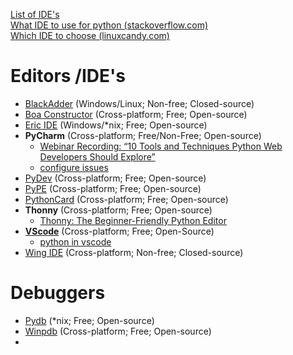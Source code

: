 
[List of IDE's](https://wiki.python.org/moin/IntegratedDevelopmentEnvironments)  
[What IDE to use for python (stackoverflow.com)](http://stackoverflow.com/questions/81584/what-ide-to-use-for-python)  
[Which IDE to choose (linuxcandy.com)](http://www.linuxcandy.com/2012/07/which-python-ide-is-best-choose-your-own.html)  

# Editors /IDE's

- [BlackAdder](http://www.thekompany.com/products/blackadder/) (Windows/Linux; Non-free; Closed-source)
- [Boa Constructor](http://boa-constructor.sourceforge.net/) (Cross-platform; Free; Open-source)
- [Eric IDE](http://www.die-offenbachs.de/eric/index.html) (Windows/*nix; Free; Open-source)  
- **PyCharm** (Cross-platform; Free/Non-Free; Open-source)
	- [Webinar Recording: “10 Tools and Techniques Python Web Developers Should Explore”](http://feedproxy.google.com/~r/Pycharm/~3/fStfTyD0ylE/) 
	- [configure issues](https://www.jetbrains.com/help/pycharm/2016.1/configuring-python-interpreter-for-a-project.html?origin=old_help)
- [PyDev](http://pydev.sourceforge.net/) (Cross-platform; Free; Open-source)
- [PyPE](https://pype.sourceforge.net/index.shtml) (Cross-platform; Free; Open-source)
- [PythonCard](http://pythoncard.sourceforge.net/) (Cross-platform; Free; Open-source)
- **Thonny** (Cross-platform; Free; Open-source)
	- [Thonny: The Beginner-Friendly Python Editor](https://realpython.com/python-thonny/)
- **[VScode](https://code.visualstudio.com/docs/languages/python)** (Cross-platform; Free; Open-Source)
	- [python in vscode](https://blogs.msdn.microsoft.com/pythonengineering/2018/10/09/python-in-visual-studio-code-september-2018-release/)
- [Wing IDE](http://www.wingware.com/) (Cross-platform; Non-free; Closed-source)

# Debuggers

- [Pydb](http://bashdb.sourceforge.net/pydb/) (*nix; Free; Open-source)
- [Winpdb](http://winpdb.org/) (Cross-platform; Free; Open-source)
- 

